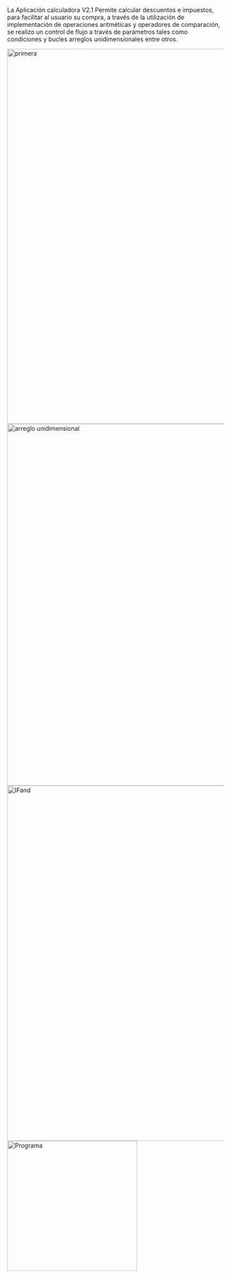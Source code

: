 La Aplicación calculadora V2.1 Permite calcular descuentos e impuestos, para facilitar al usuario su compra, a través de la utilización de implementación de operaciones aritméticas y operadores de comparación, se realizo un control de flujo a través de parámetros tales como condiciones y bucles arreglos unidimensionales entre otros.

<img width="872" alt="primera" src="https://github.com/user-attachments/assets/008e7371-88e4-4cf3-bba9-744c969ef81f">
<img width="841" alt="arreglo unidimensional" src="https://github.com/user-attachments/assets/624bd788-3e14-412f-bf34-23cd84fa3cf9">
<img width="826" alt="IFand" src="https://github.com/user-attachments/assets/9eeada44-2119-493c-a93f-f32c8294de93">
<img width="302" alt="Programa" src="https://github.com/user-attachments/assets/2bc5b091-f595-4b75-8f4d-167b9fbc88e2">

